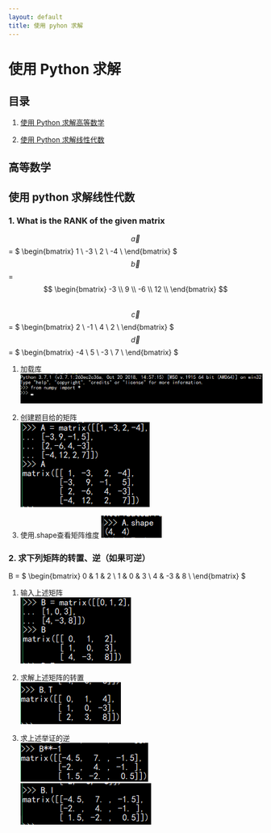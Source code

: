 ```yaml
---
layout: default
title: 使用 pyhon 求解
---
```


# 使用 Python 求解

## 目录

1. <a href="#math">使用 Python 求解高等数学</a>

2. <a href="#linalg">使用 Python 求解线性代数</a>

## <a name="math">高等数学</a>

## <a name="linalg">使用 python 求解线性代数</a>

### 1. What is the RANK of the given matrix

$$ \vec{a} $$ = $ \begin{bmatrix} 1 \\
 -3 \\
  2 \\
 -4 \\
  \end{bmatrix} $  
$$ \vec{b} $$ = $$ \begin{bmatrix} -3 \\ 9 \\ -6 \\ 12 \\ \end{bmatrix} $$  
$$ \vec{c} $$ = $ \begin{bmatrix} 2 \\ -1 \\ 4 \\ 2 \\ \end{bmatrix} $  
$$ \vec{d} $$ = $ \begin{bmatrix} -4 \\ 5 \\ -3 \\ 7 \\ \end{bmatrix} $  

1. 加载库  
![](images/lab10/loadmodule.png)

2. 创建题目给的矩阵  
![](images/lab10/creatmatrix.png)

3. 使用.shape查看矩阵维度
![](images/lab10/dimensions.png)

### 2. 求下列矩阵的转置、逆（如果可逆）

B = $ \begin{bmatrix} 0 & 1 & 2 \\ 1 & 0 & 3 \\ 4 & -3 & 8 \\ \end{bmatrix} $

1. 输入上述矩阵  
![inputB](images/lab10/inputB.png)

2. 求解上述矩阵的转置  
![B.tranpose](images/lab10/tranpose.png)

3. 求上述举证的逆  
![A**-1](images/lab10/wayone.png)  
![A.I](images/lab10/waytwo.png)